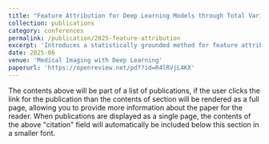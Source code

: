 ```yaml
---
title: "Feature Attribution for Deep Learning Models through Total Variance Decomposition"
collection: publications
category: conferences
permalink: /publication/2025-feature-attribution
excerpt: 'Introduces a statistically grounded method for feature attribution by decomposing model decision variance, enhancing interpretability in deep learning models.'
date: 2025-06
venue: 'Medical Imaging with Deep Learning'
paperurl: 'https://openreview.net/pdf?id=R4lRVjL4KX'
---
```


The contents above will be part of a list of publications, if the user clicks the link for the publication than the contents of section will be rendered as a full page, allowing you to provide more information about the paper for the reader. When publications are displayed as a single page, the contents of the above "citation" field will automatically be included below this section in a smaller font.
